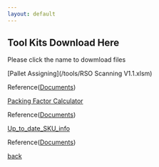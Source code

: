 ```yaml
---
layout: default
---
```


## Tool Kits Download Here
Please click the name to dowmload files

[Pallet Assigning](/tools/RSO Scanning V1.1.xlsm)

Reference([Documents]())

[Packing Factor Calculator]()

Reference([Documents]())

[Up_to_date_SKU_info]()

Reference([Documents]())


[back](./)

